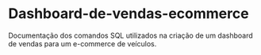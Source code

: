 # Dashboard-de-vendas-ecommerce
Documentação dos comandos SQL utilizados na criação de um dashboard de vendas para um e-commerce de veículos.
